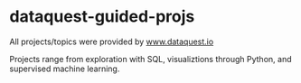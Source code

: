 # dataquest-guided-projs
All projects/topics were provided by www.dataquest.io

Projects range from exploration with SQL, visualiztions through Python, and supervised machine learning.
